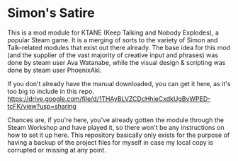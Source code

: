 # Simon's Satire
This is a mod module for KTANE (Keep Talking and Nobody Explodes), a popular Steam game. It is a merging of sorts to the variety of Simon and Talk-related modules that exist out there already. The base idea for this mod (and the supplier of the vast majority of creative input and phrases) was done by steam user Ava Watanabe, while the visual design & scripting was done by steam user PhoenixAki.

If you don't already have the manual downloaded, you can get it here, as it's too big to include in this repo. https://drive.google.com/file/d/1THAyBLVZCDcHhieCxdkUgBvWPED-tcFK/view?usp=sharing

Chances are, if you're here, you've already gotten the module through the Steam Workshop and have played it, so there won't be any instructions on how to set it up here. This repository basically only exists for the purpose of having a backup of the project files for myself in case my local copy is corrupted or missing at any point.
